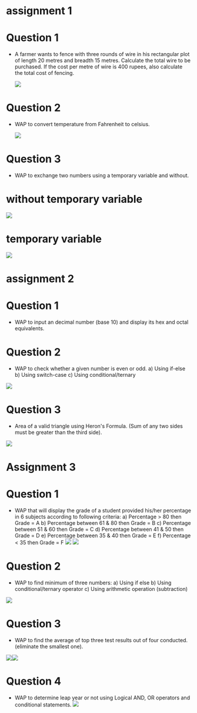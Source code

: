 # assignment 1

# Question 1
* A farmer wants to fence with three rounds of wire in his rectangular plot of length 20 metres and breadth 15 metres. Calculate the total wire to be purchased. If the cost per metre of wire is 400 rupees, also calculate the total cost of fencing.

  ![ ](https://raw.githubusercontent.com/ShuBhamg0sain/c-assignment-coding/main/Lab%20assignment%201/IMG_20201220_181502.jpg)





# Question 2
* WAP to convert temperature from Fahrenheit to celsius.

  ![ ](https://raw.githubusercontent.com/ShuBhamg0sain/c-assignment-coding/main/Lab%20assignment%201/IMG_20201220_181428.jpg)




# Question 3
* WAP to exchange two numbers using a temporary variable and without.

# without temporary variable

  ![ ](https://raw.githubusercontent.com/ShuBhamg0sain/c-lab-assignment/main/Lab%20assignment%201/Screenshot_20201225_094840.jpg)

# temporary variable

  ![ ](https://raw.githubusercontent.com/ShuBhamg0sain/c-assignment-coding/main/Lab%20assignment%201/IMG_20201220_181529.jpg)




# assignment 2

# Question 1

* WAP to input an decimal number (base 10) and display its hex and octal equivalents.





# Question 2

* WAP to check whether a given number is even or odd.
	a) Using if-else
	b) Using switch-case
	c) Using conditional/ternary

![ ](https://raw.githubusercontent.com/ShuBhamg0sain/c-assignment-coding/main/Lab%20assignment%202/Screenshot_20201220_192113.jpg)

# Question 3


* Area of a valid triangle using Heron's Formula. (Sum of any two sides must be greater than the third side).

![ ](https://raw.githubusercontent.com/ShuBhamg0sain/c-lab-assignment/main/Lab%20assignment%202/Screenshot_20201221_004152.jpg)



# Assignment 3

# Question 1



* WAP that will display the grade of a student provided his/her percentage in 6 subjects according to following criteria:
	a) Percentage > 80 then Grade = A
	b) Percentage between 61 & 80 then Grade = B
	c) Percentage between 51 & 60 then Grade = C
	d) Percentage between 41 & 50 then Grade = D
	e) Percentage between 35 & 40 then Grade = E
	f) Percentage < 35 then Grade = F
![ ](https://raw.githubusercontent.com/ShuBhamg0sain/c-assignment-coding/main/Lab%20assignment%203/IMG_20201220_212434.jpg) ![ ](https://raw.githubusercontent.com/ShuBhamg0sain/c-assignment-coding/main/Lab%20assignment%203/IMG_20201220_212506.jpg)




# Question 2

* WAP to find minimum of three numbers:
	a) Using if else
	b) Using conditional/ternary operator
	c) Using arithmetic operation (subtraction)

![ ](https://raw.githubusercontent.com/ShuBhamg0sain/c-assignment-coding/main/Lab%20assignment%203/IMG_20201220_222245.jpg)


# Question 3

* WAP to find the average of top three test results out of four conducted. (eliminate the smallest one).

![ ](https://raw.githubusercontent.com/ShuBhamg0sain/c-assignment-coding/main/Lab%20assignment%203/IMG_20201221_000040.jpg)![ ](https://raw.githubusercontent.com/ShuBhamg0sain/c-assignment-coding/main/Lab%20assignment%203/IMG_20201221_000125.jpg)




# Question 4

* WAP to determine leap year or not using Logical AND, OR operators and conditional statements.
![ ](https://raw.githubusercontent.com/ShuBhamg0sain/c-assignment-coding/main/Lab%20assignment%203/Screenshot_20201221_001310.jpg)


